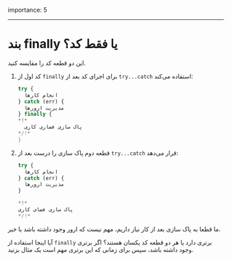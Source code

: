importance: 5

---

# بند finally یا فقط کد؟

این دو قطعه کد را مقایسه کنید.

1. کد اول از `finally` برای اجرای کد بعد از `try...catch` استفاده می‌کند:

    ```js
    try {
      انجام کارها
    } catch (err) {
      مدیریت ارورها
    } finally {
    *!*
      پاک سازی فضاری کاری
    */!*
    }
    ```
2. قطعه دوم پاک سازی را درست بعد از `try...catch` قرار می‌دهد:

    ```js
    try {
      انجام کارها
    } catch (err) {
      مدیریت ارورها
    }

    *!*
    پاک سازی فضای کاری
    */!*
    ```

ما قطعا به پاک سازی بعد از کار نیاز داریم، مهم نیست که ارور وجود داشته باشد یا خیر.

آیا اینجا استفاده از `finally` برتری دارد یا هر دو قطعه کد یکسان هستند؟ اگر برتری وجود داشته باشد، سپس برای زمانی که این برتری مهم است یک مثال بزنید.
